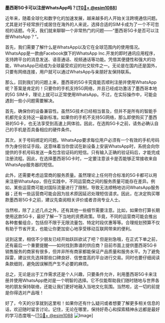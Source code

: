 **墨西哥5G卡可以注册WhatsApp吗？[[TG💪+ @esim1088](https://t.me/s/esim1088)]**

近年来，随着全球化和数字化的加速发展，越来越多的人开始关注跨境通信问题。尤其是对于经常旅行或居住在海外的人来说，选择合适的SIM卡成为了一个不可忽视的话题。今天，我们就来聊聊一个非常热门的问题——“墨西哥5G卡是否可以注册WhatsApp？”。

首先，我们需要了解什么是WhatsApp以及它在全球范围内的使用情况。WhatsApp是一款由Facebook旗下的WhatsApp Inc.开发的即时通讯应用程序，支持跨平台的消息发送、语音通话、视频通话等功能。凭借其便捷性和强大的功能，WhatsApp已经成为全球最受欢迎的社交软件之一。无论是在国内还是国外，只要有网络连接，用户就可以通过WhatsApp与亲朋好友保持联系。

那么，回到我们的问题上来，墨西哥的5G卡究竟能否顺利注册并使用WhatsApp呢？答案是肯定的！只要你的手机支持5G网络，并且已经成功激活了墨西哥本地的5G SIM卡，理论上就可以正常使用WhatsApp。不过，在实际操作中，可能会遇到一些小问题需要解决。

首先，确保你的设备兼容性。虽然5G技术已经相当普及，但并不是所有的智能手机都完全支持这一最新标准。如果你的手机不支持5G网络，那么即使购买了墨西哥的5G卡，也无法享受到高速上网体验。因此，在选购5G卡之前，请务必确认自己的手机是否具备相应的硬件条件。

其次，关于号码绑定的问题。WhatsApp要求每位用户必须有一个有效的手机号码作为身份验证手段。这意味着当你尝试在新设备上安装WhatsApp时，系统会向你提供的手机号码发送一条包含验证码的短信。只有输入正确的验证码后，才能完成注册流程。因此，在选择墨西哥5G卡时，一定要注意该卡是否能够正常接收来自WhatsApp服务器的短信。

此外，还需要考虑运营商的服务质量。虽然理论上任何符合标准的5G卡都可以用来注册WhatsApp，但在实践中，不同运营商之间的服务质量可能存在差异。例如，某些运营商可能对国际流量进行了限制，导致无法顺畅地访问WhatsApp服务器；还有一些运营商可能会因为技术原因延迟处理短信请求。因此，在决定购买哪款墨西哥5G卡之前，建议先查阅相关评价或者咨询专业人士。

当然啦，除了上述几点之外，还有其他一些细节需要注意。比如，如果你打算长期使用这款5G卡，最好了解一下当地的资费政策。毕竟，不同的运营商可能会推出各种套餐组合，包括但不限于无限流量包、特定时段优惠等等。合理规划预算不仅有助于节省开支，也能让你更加安心地享受移动互联网带来的便利。

说到这里，相信不少朋友已经开始跃跃欲试了吧？但是别急哦，在正式下单之前，还有最后一个重要提醒——如何找到靠谱的供应商？目前市面上提供墨西哥5G卡销售服务的商家有很多，但并非所有商家都能保证产品质量和服务水平。为了避免踩雷，建议优先选择那些口碑良好、信誉度高的平台进行交易。同时也要仔细阅读条款细则，避免因误解而产生不必要的麻烦。

总之，无论是出于工作需求还是个人兴趣，只要条件允许，利用墨西哥5G卡来注册并使用WhatsApp绝对是一个明智的选择。它不仅能帮助我们随时随地与世界各地的朋友保持联络，还能让我们更好地融入当地文化氛围。当然啦，这一切的前提是你得选对产品哦！

好了，今天的分享就到这里啦！如果你还有什么疑问或者想要了解更多相关信息的话，欢迎随时留言讨论。记住，无论在哪里，保持好奇心和探索精神永远都是最好的学习态度哦～[[TG💪+ @esim1088](https://t.me/s/esim1088) ![Image](https://i.postimg.cc/4NQfJmqS/Snipaste-2025-05-13-00-14-12.png)]